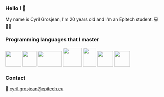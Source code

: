 ### Hello ! :wave:

My name is Cyril Grosjean, I'm 20 years old and I'm an Epitech student. :computer: :student:


### Programming languages that I master

<img src=https://www.apollo-formation.com/wp-content/uploads/C-250x250.png width="50" height="50" /> <img src=https://upload.wikimedia.org/wikipedia/commons/thumb/1/18/ISO_C%2B%2B_Logo.svg/1200px-ISO_C%2B%2B_Logo.svg.png width="45" height="50" /> <img src=https://upload.wikimedia.org/wikipedia/commons/thumb/2/27/PHP-logo.svg/1200px-PHP-logo.svg.png width="77" height="50" /> <img src=https://upload.wikimedia.org/wikipedia/commons/thumb/6/61/HTML5_logo_and_wordmark.svg/1200px-HTML5_logo_and_wordmark.svg.png width="60" height="60" /> <img src=https://upload.wikimedia.org/wikipedia/commons/thumb/d/d5/CSS3_logo_and_wordmark.svg/1200px-CSS3_logo_and_wordmark.svg.png width="42" height="60" /> <img src=https://upload.wikimedia.org/wikipedia/commons/thumb/9/99/Unofficial_JavaScript_logo_2.svg/480px-Unofficial_JavaScript_logo_2.svg.png width="50" height="50" /> <img src=https://upload.wikimedia.org/wikipedia/commons/thumb/c/c3/Python-logo-notext.svg/1200px-Python-logo-notext.svg.png width="50" height="50" />

### Contact

:email: cyril.grosjean@epitech.eu
